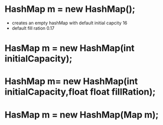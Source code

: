 # HashMap m = new HashMap();
* creates an empty hashMap with default initial capcity 16
* default fill ration 0.17




# HasMap m = new HashMap(int initialCapacity);


# HashMap m= new HashMap(int initialCapacity,float float fillRation);



# HasMap m = new HashMap(Map m);
